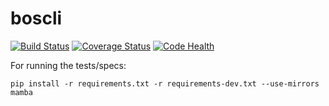 boscli
======

[![Build Status](https://travis-ci.org/eferro/boscli.png)](https://travis-ci.org/eferro/boscli)
[![Coverage Status](https://coveralls.io/repos/eferro/boscli/badge.png)](https://coveralls.io/r/eferro/boscli)
[![Code Health](https://landscape.io/github/eferro/boscli/master/landscape.png)](https://landscape.io/github/eferro/boscli/master)

For running the tests/specs:

```
pip install -r requirements.txt -r requirements-dev.txt --use-mirrors
mamba
```


